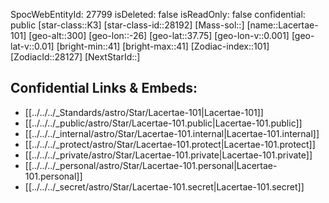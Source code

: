 ﻿---
location:
- 37.75
- 26
- 300
tags:
- astro/Star
type: Star
---

SpocWebEntityId: 27799
isDeleted: false
isReadOnly: false
confidential: public
[star-class::K3]
[star-class-id::28192]
[Mass-sol::]
[name::Lacertae-101]
[geo-alt::300]
[geo-lon::-26]
[geo-lat::37.75]
[geo-lon-v::0.001]
[geo-lat-v::0.01]
[bright-min::41]
[bright-max::41]
[Zodiac-index::101]
[ZodiacId::28127]
[NextStarId::]



## Confidential Links & Embeds: 
- [[../../../_Standards/astro/Star/Lacertae-101|Lacertae-101]] 
- [[../../../_public/astro/Star/Lacertae-101.public|Lacertae-101.public]] 
- [[../../../_internal/astro/Star/Lacertae-101.internal|Lacertae-101.internal]] 
- [[../../../_protect/astro/Star/Lacertae-101.protect|Lacertae-101.protect]] 
- [[../../../_private/astro/Star/Lacertae-101.private|Lacertae-101.private]] 
- [[../../../_personal/astro/Star/Lacertae-101.personal|Lacertae-101.personal]] 
- [[../../../_secret/astro/Star/Lacertae-101.secret|Lacertae-101.secret]]

